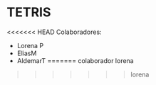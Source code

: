 # TETRIS
<<<<<<< HEAD
Colaboradores:
- Lorena P
- EliasM
- AldemarT
=======
colaborador lorena
>>>>>>> lorena

